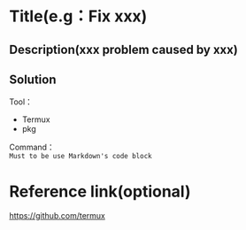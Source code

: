 # Title(e.g：Fix xxx)  

## Description(xxx problem caused by xxx)  

## Solution

Tool：  

* Termux
* pkg

Command：  
`Must to be use Markdown's code block`

# Reference link(optional)

https://github.com/termux
